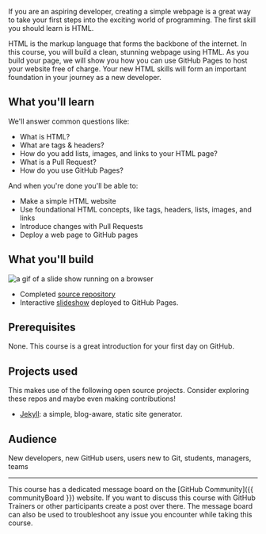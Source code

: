 If you are an aspiring developer, creating a simple webpage is a great way to take your first steps into the exciting world of programming. The first skill you should learn is HTML.

HTML is the markup language that forms the backbone of the internet. In this course, you will build a clean, stunning webpage using HTML. As you build your page, we will show you how you can use GitHub Pages to host your website free of charge. Your new HTML skills will form an important foundation in your journey as a new developer.

## What you'll learn

We'll answer common questions like:

- What is HTML?
- What are tags & headers?
- How do you add lists, images, and links to your HTML page?
- What is a Pull Request?
- How do you use GitHub Pages?

And when you're done you'll be able to:
- Make a simple HTML website
- Use foundational HTML concepts, like tags, headers, lists, images, and links
- Introduce changes with Pull Requests
- Deploy a web page to GitHub pages

## What you'll build
![a gif of a slide show running on a browser](https://user-images.githubusercontent.com/16547949/69274863-44362880-0ba9-11ea-98f6-b58cfc9eab02.gif)

- Completed [source repository](https://github.com/githubtraining/github-slideshow-demo/)
- Interactive [slideshow](https://githubtraining.github.io/github-slideshow-demo/) deployed to GitHub Pages.

## Prerequisites
None. This course is a great introduction for your first day on GitHub.

## Projects used
This makes use of the following open source projects. Consider exploring these repos and maybe even making contributions!

- [Jekyll](https://github.com/jekyll/jekyll): a simple, blog-aware, static site generator.

## Audience

New developers, new GitHub users, users new to Git, students, managers, teams

<hr>
This course has a dedicated message board on the [GitHub Community]({{ communityBoard }}) website. If you want to discuss this course with GitHub Trainers or other participants create a post over there. The message board can also be used to troubleshoot any issue you encounter while taking this course.
